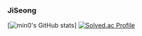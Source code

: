 ### JiSeong

[![min0's GitHub stats](https://github-readme-stats.vercel.app/api?username=JSK0406&show_icons=true&theme=darka&count_private=true)]
[![Solved.ac Profile](http://mazassumnida.wtf/api/v2/generate_badge?boj=mingyi2006)](https://solved.ac/mingyi2006/)

<!--
**JSK0406/JSK0406** is a ✨ _special_ ✨ repository because its `README.md` (this file) appears on your GitHub profile.

Here are some ideas to get you started:

- 🔭 I’m currently working on ...
- 🌱 I’m currently learning ...
- 👯 I’m looking to collaborate on ...
- 🤔 I’m looking for help with ...
- 💬 Ask me about ...
- 📫 How to reach me: ...
- 😄 Pronouns: ...
- ⚡ Fun fact: ...
-->
